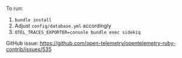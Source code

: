 To run:

1. `bundle install`
2. Adjust `config/database.yml` accordingly
3. `OTEL_TRACES_EXPORTER=console bundle exec sidekiq`

GitHub issue: https://github.com/open-telemetry/opentelemetry-ruby-contrib/issues/535

